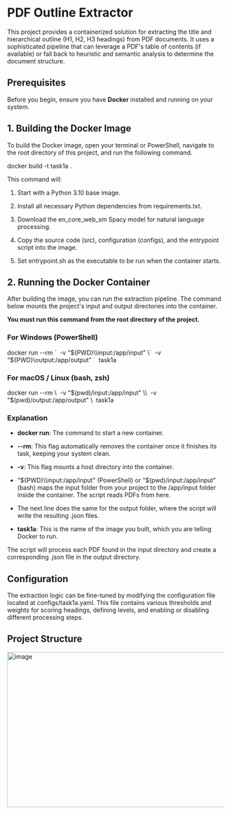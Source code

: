 **PDF Outline Extractor**
=========================

This project provides a containerized solution for extracting the title and hierarchical outline (H1, H2, H3 headings) from PDF documents. It uses a sophisticated pipeline that can leverage a PDF's table of contents (if available) or fall back to heuristic and semantic analysis to determine the document structure.

**Prerequisites**
-----------------

Before you begin, ensure you have **Docker** installed and running on your system.

**1\. Building the Docker Image**
---------------------------------

To build the Docker image, open your terminal or PowerShell, navigate to the root directory of this project, and run the following command.

docker build -t task1a .

This command will:

1.  Start with a Python 3.10 base image.
    
2.  Install all necessary Python dependencies from requirements.txt.
    
3.  Download the en\_core\_web\_sm Spacy model for natural language processing.
    
4.  Copy the source code (src), configuration (configs), and the entrypoint script into the image.
    
5.  Set entrypoint.sh as the executable to be run when the container starts.
    

**2\. Running the Docker Container**
------------------------------------

After building the image, you can run the extraction pipeline. The command below mounts the project's input and output directories into the container.

**You must run this command from the root directory of the project.**

### **For Windows (PowerShell)**

docker run --rm \`  -v "${PWD}\\input:/app/input" \`  -v "${PWD}\\output:/app/output" \`  task1a

### **For macOS / Linux (bash, zsh)**

docker run --rm \\  -v "$(pwd)/input:/app/input" \\  -v "$(pwd)/output:/app/output" \\  task1a

### **Explanation**

*   **docker run**: The command to start a new container.
    
*   **\--rm**: This flag automatically removes the container once it finishes its task, keeping your system clean.
    
*   **\-v**: This flag mounts a host directory into the container.
    
*   "${PWD}\\input:/app/input" (PowerShell) or "$(pwd)/input:/app/input" (bash) maps the input folder from your project to the /app/input folder inside the container. The script reads PDFs from here.
    
*   The next line does the same for the output folder, where the script will write the resulting .json files.
    
*   **task1a**: This is the name of the image you built, which you are telling Docker to run.
    

The script will process each PDF found in the input directory and create a corresponding .json file in the output directory.

**Configuration**
-----------------

The extraction logic can be fine-tuned by modifying the configuration file located at configs/task1a.yaml. This file contains various thresholds and weights for scoring headings, defining levels, and enabling or disabling different processing steps.

**Project Structure**
------------------------------------------------------------------------------------
<img width="728" height="360" alt="image" src="https://github.com/user-attachments/assets/2bb4979b-3f12-47f8-b15c-7bcb65b54789" />
